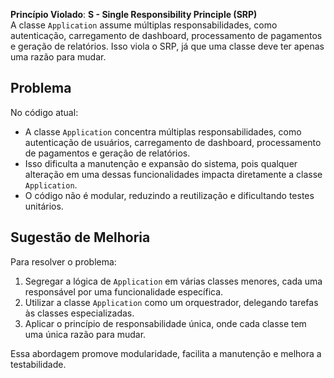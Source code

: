 **Princípio Violado**: **S - Single Responsibility Principle (SRP)**  
A classe `Application` assume múltiplas responsabilidades, como autenticação, carregamento de dashboard, processamento de pagamentos e geração de relatórios. Isso viola o SRP, já que uma classe deve ter apenas uma razão para mudar.

## Problema

No código atual:
- A classe `Application` concentra múltiplas responsabilidades, como autenticação de usuários, carregamento de dashboard, processamento de pagamentos e geração de relatórios.
- Isso dificulta a manutenção e expansão do sistema, pois qualquer alteração em uma dessas funcionalidades impacta diretamente a classe `Application`.
- O código não é modular, reduzindo a reutilização e dificultando testes unitários.

## Sugestão de Melhoria

Para resolver o problema:
1. Segregar a lógica de `Application` em várias classes menores, cada uma responsável por uma funcionalidade específica.
2. Utilizar a classe `Application` como um orquestrador, delegando tarefas às classes especializadas.
3. Aplicar o princípio de responsabilidade única, onde cada classe tem uma única razão para mudar.

Essa abordagem promove modularidade, facilita a manutenção e melhora a testabilidade.
